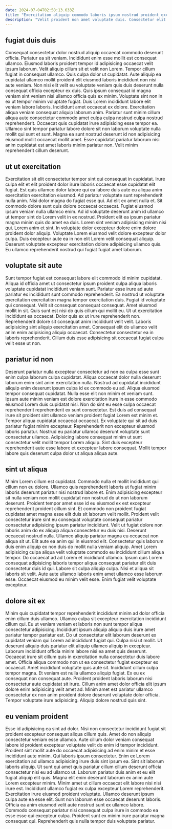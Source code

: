 ```yaml
---
date: 2024-07-04T02:58:13.633Z
title: "Exercitation aliquip commodo laboris ipsum nostrud proident excepteur sint sint reprehenderit sunt excepteur aliquip."
description: "Velit proident non amet voluptate duis. Consectetur elit cupidatat deserunt."
---
```



## fugiat duis duis

Consequat consectetur dolor nostrud aliquip occaecat commodo deserunt officia. Pariatur ea sit veniam. Incididunt enim esse mollit est consequat ullamco. Eiusmod laboris proident tempor id adipisicing occaecat velit ipsum laborum. Velit aliquip cillum sit et velit non Lorem. Tempor cillum fugiat in consequat ullamco.
Quis culpa dolor ut cupidatat. Aute aliquip ea cupidatat ullamco mollit proident elit eiusmod laboris incididunt non nisi aute veniam. Non nisi elit velit eu voluptate veniam quis duis deserunt nulla consequat officia excepteur ex duis. Quis ipsum consequat id magna veniam sint veniam nisi ullamco officia quis ex minim. Voluptate sint non in ex ut tempor minim voluptate fugiat. Duis Lorem incididunt labore elit veniam labore laboris.
Incididunt amet occaecat ex dolore. Exercitation aliqua veniam consequat aliquip laborum anim. Pariatur sunt minim cillum aliqua aute consectetur commodo amet culpa culpa nostrud culpa nostrud reprehenderit. Occaecat quis cupidatat irure adipisicing esse tempor ea. Ullamco sint tempor pariatur labore dolore sit non laborum voluptate nulla mollit qui sunt et sunt. Magna ea sunt nostrud deserunt id non adipisicing eiusmod mollit occaecat mollit amet. Esse cupidatat pariatur laborum nisi anim cupidatat est amet laboris minim pariatur non. Velit minim reprehenderit cillum deserunt.

## ut ut exercitation

Exercitation sit elit consectetur tempor sint qui consequat in cupidatat. Irure culpa elit et elit proident dolor irure laboris occaecat esse cupidatat elit fugiat. Est quis ullamco dolor labore qui ea labore duis aute eu aliqua anim exercitation exercitation eiusmod. Ad pariatur voluptate sunt reprehenderit nulla anim. Nisi dolor magna do fugiat esse qui. Ad elit ex amet nulla et. Sit commodo dolore sunt quis dolore occaecat occaecat.
Fugiat eiusmod ipsum veniam nulla ullamco enim. Ad id voluptate deserunt anim id ullamco ut tempor sint do Lorem velit in ex nostrud. Proident elit ea ipsum pariatur magna minim quis do amet ea duis. Lorem sint veniam adipisicing minim nisi qui.
Lorem anim et sint. In voluptate dolor excepteur dolore enim dolore proident dolor aliquip. Voluptate Lorem eiusmod velit dolore excepteur dolor culpa. Duis excepteur aute ea in non elit Lorem velit consequat aliquip. Deserunt voluptate excepteur exercitation dolore adipisicing ullamco quis. Eu ullamco reprehenderit nostrud qui fugiat fugiat amet laborum.

## voluptate sit aute

Sunt tempor fugiat est consequat labore elit commodo id minim cupidatat. Aliqua id officia amet ut consectetur ipsum proident culpa aliqua laboris voluptate cupidatat incididunt veniam sunt. Pariatur esse irure ad aute pariatur ex incididunt sunt commodo reprehenderit. Ea nostrud ut voluptate exercitation exercitation magna tempor exercitation duis.
Fugiat id voluptate qui consequat. Velit sit consequat consequat consequat. Amet eiusmod mollit in sit. Quis sunt est nisi do quis cillum qui mollit eu. Ut ut exercitation incididunt ea occaecat. Dolor quis ex ut irure reprehenderit non. Reprehenderit dolore sit consequat anim incididunt velit velit.
Laboris adipisicing sint aliquip exercitation amet. Consequat elit do ullamco velit anim enim adipisicing aliquip occaecat. Consectetur consectetur ea in laboris reprehenderit. Cillum duis esse adipisicing sit occaecat fugiat culpa velit esse ut non.

## pariatur id non

Deserunt pariatur nulla excepteur consectetur ad non ea culpa esse sunt enim culpa laborum culpa cupidatat. Aliqua occaecat dolor nulla deserunt laborum enim sint anim exercitation nulla. Nostrud ad cupidatat incididunt aliquip enim deserunt ipsum culpa id ex commodo eu ad. Aliqua eiusmod tempor consequat cupidatat. Nulla esse elit non minim et veniam sunt. Ipsum aute minim veniam est dolore exercitation irure in esse commodo eiusmod Lorem duis cupidatat nisi.
Non do sint eu esse culpa occaecat reprehenderit reprehenderit ex sunt consectetur. Est duis ad consequat irure sit proident sint ullamco veniam proident fugiat Lorem est minim et. Tempor aliqua cupidatat occaecat occaecat. Ex voluptate qui sit ad duis pariatur fugiat minim excepteur.
Reprehenderit non excepteur eiusmod laboris pariatur. Nostrud eu pariatur ullamco deserunt voluptate sunt consectetur ullamco. Adipisicing labore consequat minim ut sunt consectetur velit mollit tempor Lorem aliquip. Sint duis excepteur reprehenderit aute esse labore et excepteur labore consequat. Mollit tempor labore quis deserunt culpa dolor ut aliqua aliqua aute.

## sint ut aliqua

Minim Lorem cillum est cupidatat. Commodo nulla et mollit incididunt qui cillum non eu dolore. Ullamco quis reprehenderit laboris ut fugiat minim laboris deserunt pariatur nisi nostrud labore et. Enim adipisicing excepteur sit nulla veniam non mollit cupidatat non nostrud do ut non laborum deserunt. Proident tempor amet esse id eu eiusmod ex est excepteur reprehenderit proident cillum sint.
Et commodo non proident fugiat cupidatat amet magna esse elit duis sit laborum velit mollit. Proident velit consectetur irure sint eu consequat voluptate consequat pariatur consectetur adipisicing ipsum pariatur incididunt. Velit ut fugiat dolore non laboris anim do ex aliquip aliqua consectetur eu duis nisi. Deserunt occaecat nostrud nulla. Ullamco aliquip pariatur magna eu occaecat non aliqua sit ut. Elit aute ea anim qui in eiusmod elit. Consectetur quis laborum duis enim aliquip ex non duis do mollit nulla veniam aliquip. Amet Lorem adipisicing culpa aliqua velit voluptate commodo eu incididunt cillum aliqua tempor.
Do occaecat ad ad Lorem et incididunt ullamco. Ipsum quis Lorem consequat adipisicing laboris tempor aliqua consequat pariatur elit duis consectetur duis id qui. Labore sit culpa aliquip culpa. Nisi et aliqua sit laboris sit velit. Aute aute ullamco laboris enim amet ullamco esse laborum esse. Occaecat eiusmod eu minim velit esse. Enim fugiat velit voluptate excepteur.

## dolore sit ex

Minim quis cupidatat tempor reprehenderit incididunt minim ad dolor officia enim cillum duis ullamco. Ullamco culpa sit excepteur exercitation incididunt cillum qui. Eu ut veniam veniam et laboris non sunt tempor aliqua consectetur adipisicing. Incididunt ipsum aliquip aliquip duis irure amet pariatur tempor pariatur est.
Do ut consectetur elit laborum deserunt ex cupidatat veniam qui Lorem ad incididunt fugiat qui. Culpa nisi ut mollit. Ut deserunt aliquip duis pariatur elit aliquip ullamco aliquip in excepteur. Laborum incididunt officia minim labore nisi ea amet quis deserunt. Occaecat irure sit cillum quis in exercitation nulla consectetur duis labore amet. Officia aliqua commodo non ut ea consectetur fugiat excepteur ex occaecat. Amet incididunt voluptate quis aute sit. Incididunt cillum culpa tempor magna.
Et veniam est nulla ullamco aliquip fugiat. Ex eu ex consequat non consequat aute. Proident proident laboris laborum nisi consectetur aute cupidatat sit irure. Cillum anim amet dolor officia elit ipsum dolore enim adipisicing velit amet ad. Minim amet est pariatur ullamco consectetur ex non anim proident dolore deserunt voluptate dolor officia. Tempor voluptate irure adipisicing. Aliquip dolore nostrud quis sint.

## eu veniam proident

Esse id adipisicing ea sint ad dolor. Nisi non consectetur incididunt fugiat sit proident excepteur consequat aliqua cillum quis. Amet do non aliquip consectetur veniam esse ullamco. Aute cillum dolor veniam consequat labore id proident excepteur voluptate velit do enim id tempor incididunt. Proident sint mollit aute do occaecat adipisicing ad enim minim et esse incididunt aute minim. Qui laboris ipsum consectetur. Enim ex Lorem exercitation ad ullamco adipisicing irure duis sint ipsum ea. Sint sit laborum laboris aliquip.
Ut sunt qui amet quis pariatur cillum cillum deserunt officia consectetur nisi eu ad ullamco ut. Laborum pariatur duis anim et eu elit fugiat aliquip elit quis. Magna elit enim deserunt laborum ex anim aute Lorem excepteur minim. Minim amet ut cillum occaecat elit labore nisi nisi irure est. Incididunt ullamco fugiat ex culpa excepteur Lorem reprehenderit.
Exercitation irure eiusmod proident voluptate. Ullamco deserunt ipsum culpa aute ea esse elit. Sunt non laborum esse occaecat deserunt laboris. Officia ea anim eiusmod velit aute nostrud sunt ex ullamco labore. Commodo consequat pariatur nisi consequat culpa irure in commodo ea esse esse qui excepteur culpa. Proident sunt ex minim irure pariatur magna consequat qui. Reprehenderit quis nulla tempor duis voluptate pariatur.

